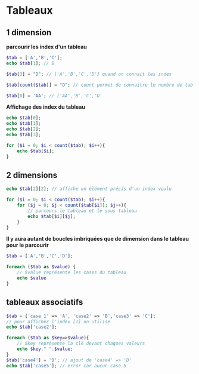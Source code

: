 # Tableaux

## 1 dimension

**parcourir les index d'un tableau** 

```php
$tab = ['A','B','C'];
echo $tab[1]; // B

$tab[3] = "D"; // ['A','B','C','D'] quand on connait les index

$tab[count($tab)] = "D"; // count permet de connaitre le nombre de tab

$tab[0] = 'AA'; // ['AA','B','C','D'
```
**Affichage des index du tableau**

```php
echo $tab[0];
echo $tab[1];
echo $tab[2];
echo $tab[3];
```

```php
for ($i = 0; $i < count($tab); $i++){
    echo $tab[$i]; 
}
```

## 2 dimensions

```php
echo $tab[2][2]; // affiche un élément précis d'un index voulu

for ($i = 0; $i < count($tab); $i++){
    for ($j = 0; $j < count($tab[$i]); $j++){
        // parcours le tableau et le sous tableau
        echo $tab[$i][$j];
    }
}
```
**Il y aura autant de boucles imbriquées que de dimension dans le tableau pour le parcourir**

```php
$tab = ['A','B','C','D'];

foreach ($tab as $value) { 
    // $value représente les cases du tableau
    echo $value
}
```

## tableaux associatifs

```php
$tab = ['case 1' => 'A', 'case2' => 'B','case3' => 'C'];
// pour afficher l'index [1] on utilise
echo $tab['case2'];

foreach ($tab as $key=>$value){
    // $key représente la clé devant chaques valeurs
    echo $key." ".$value;
}
$tab['case4'] = 'D'; // ajout de 'case4' => 'D'
echo $tab['case5']; // error car aucun case 5
```
